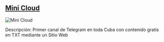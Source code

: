 ## [Mini Cloud](https://link-del-proyecto-1.com)

![Mini Cloud](https://user-images.githubusercontent.com/70978816/218186882-4b40eb31-6d9d-4b92-88ef-e68f7773c869.png)

Descripción: Primer canal de Telegram en toda Cuba con contenido gratis en TXT mediante un Sitio Web





